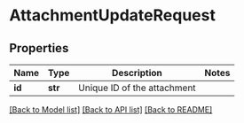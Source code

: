 # AttachmentUpdateRequest


## Properties
Name | Type | Description | Notes
------------ | ------------- | ------------- | -------------
**id** | **str** | Unique ID of the attachment | 

[[Back to Model list]](../README.md#documentation-for-models) [[Back to API list]](../README.md#documentation-for-api-endpoints) [[Back to README]](../README.md)


